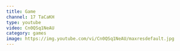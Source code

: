 ```yaml
---
title: Game
channel: 17 TaCaKH
type: youtube
video: Cn0QSq1NeAU
category: games
image: https://img.youtube.com/vi/Cn0QSq1NeAU/maxresdefault.jpg
---
```


